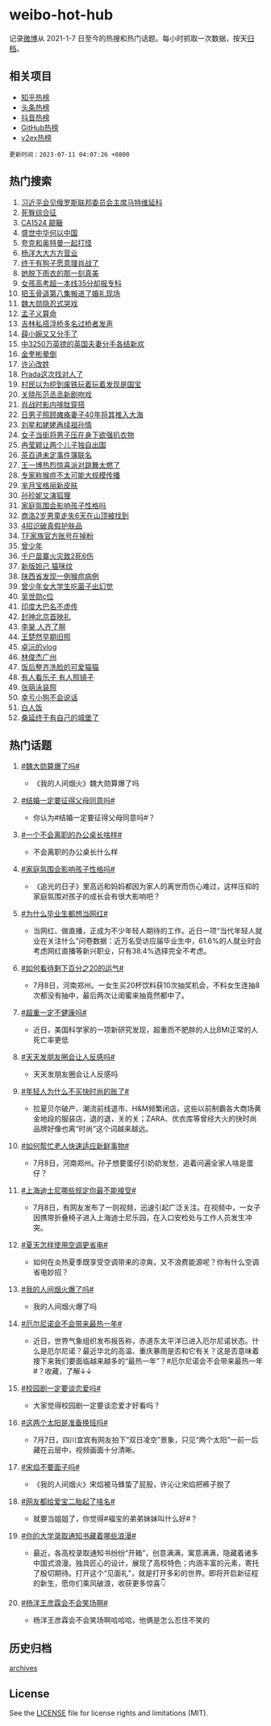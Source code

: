 # weibo-hot-hub

记录[微博](https://www.weibo.com)从 2021-1-7 日至今的热搜和热门话题。每小时抓取一次数据，按天[归档](archives)。

## 相关项目

- [知乎热榜](https://github.com/lonnyzhang423/zhihu-hot-hub)
- [头条热榜](https://github.com/lonnyzhang423/toutiao-hot-hub)
- [抖音热榜](https://github.com/lonnyzhang423/douyin-hot-hub)
- [GitHub热榜](https://github.com/lonnyzhang423/github-hot-hub)
- [v2ex热榜](https://github.com/lonnyzhang423/v2ex-hot-hub)


`更新时间：2023-07-11 04:07:26 +0800`

## 热门搜索

1. [习近平会见俄罗斯联邦委员会主席马特维延科](https://m.weibo.cn/search?containerid=100103type%3D1%26t%3D10%26q%3D%23%E4%B9%A0%E8%BF%91%E5%B9%B3%E4%BC%9A%E8%A7%81%E4%BF%84%E7%BD%97%E6%96%AF%E8%81%94%E9%82%A6%E5%A7%94%E5%91%98%E4%BC%9A%E4%B8%BB%E5%B8%AD%E9%A9%AC%E7%89%B9%E7%BB%B4%E5%BB%B6%E7%A7%91%23&stream_entry_id=51&isnewpage=1&extparam=seat%3D1%26c_type%3D51%26dgr%3D0%26cate%3D10103%26pos%3D0%26filter_type%3Drealtimehot%26stream_entry_id%3D51%26display_time%3D1689019644%26pre_seqid%3D168901964482301758261&luicode=10000011&lfid=106003type%253D25%2526t%253D3%2526disable_hot%253D1%2526filter_type%253Drealtimehot)
1. [死臀综合征](https://m.weibo.cn/search?containerid=100103type%3D1%26t%3D10%26q%3D%E6%AD%BB%E8%87%80%E7%BB%BC%E5%90%88%E5%BE%81&stream_entry_id=31&isnewpage=1&extparam=seat%3D1%26c_type%3D31%26cate%3D5001%26dgr%3D0%26filter_type%3Drealtimehot%26stream_entry_id%3D31%26q%3D%25E6%25AD%25BB%25E8%2587%2580%25E7%25BB%25BC%25E5%2590%2588%25E5%25BE%2581%26band_rank%3D1%26realpos%3D1%26pos%3D0%26flag%3D16%26lcate%3D5001%26display_time%3D1689019644%26pre_seqid%3D168901964482301758261&luicode=10000011&lfid=106003type%253D25%2526t%253D3%2526disable_hot%253D1%2526filter_type%253Drealtimehot)
1. [CA1524 颠簸](https://m.weibo.cn/search?containerid=100103type%3D1%26t%3D10%26q%3DCA1524+%E9%A2%A0%E7%B0%B8&stream_entry_id=31&isnewpage=1&extparam=seat%3D1%26c_type%3D31%26cate%3D5001%26dgr%3D0%26filter_type%3Drealtimehot%26stream_entry_id%3D31%26q%3DCA1524%2520%25E9%25A2%25A0%25E7%25B0%25B8%26band_rank%3D2%26realpos%3D2%26pos%3D1%26flag%3D2%26lcate%3D5001%26display_time%3D1689019644%26pre_seqid%3D168901964482301758261&luicode=10000011&lfid=106003type%253D25%2526t%253D3%2526disable_hot%253D1%2526filter_type%253Drealtimehot)
1. [盛世中华何以中国](https://m.weibo.cn/search?containerid=100103type%3D1%26t%3D10%26q%3D%23%E7%9B%9B%E4%B8%96%E4%B8%AD%E5%8D%8E%E4%BD%95%E4%BB%A5%E4%B8%AD%E5%9B%BD%23&stream_entry_id=31&isnewpage=1&extparam=seat%3D1%26c_type%3D31%26cate%3D5001%26dgr%3D0%26filter_type%3Drealtimehot%26stream_entry_id%3D31%26q%3D%2523%25E7%259B%259B%25E4%25B8%2596%25E4%25B8%25AD%25E5%258D%258E%25E4%25BD%2595%25E4%25BB%25A5%25E4%25B8%25AD%25E5%259B%25BD%2523%26band_rank%3D3%26realpos%3D3%26pos%3D2%26flag%3D0%26lcate%3D5001%26display_time%3D1689019644%26pre_seqid%3D168901964482301758261&luicode=10000011&lfid=106003type%253D25%2526t%253D3%2526disable_hot%253D1%2526filter_type%253Drealtimehot)
1. [夸克和奥特曼一起打怪](https://m.weibo.cn/search?containerid=100103type%3D1%26t%3D10%26q%3D%23%E5%A4%B8%E5%85%8B%E5%92%8C%E5%A5%A5%E7%89%B9%E6%9B%BC%E4%B8%80%E8%B5%B7%E6%89%93%E6%80%AA%23&stream_entry_id=31&isnewpage=1&extparam=seat%3D1%26c_type%3D31%26is_ad_pos%3D1%26adid%3D195915%26cate%3D5001%26topic_ad%3D1%26filter_type%3Drealtimehot%26dgr%3D0%26stream_entry_id%3D31%26lcate%3D5001%26pos%3D3%26q%3D%2523%25E5%25A4%25B8%25E5%2585%258B%25E5%2592%258C%25E5%25A5%25A5%25E7%2589%25B9%25E6%259B%25BC%25E4%25B8%2580%25E8%25B5%25B7%25E6%2589%2593%25E6%2580%25AA%2523%26band_rank%3D4%26display_time%3D1689019644%26pre_seqid%3D168901964482301758261&luicode=10000011&lfid=106003type%253D25%2526t%253D3%2526disable_hot%253D1%2526filter_type%253Drealtimehot)
1. [杨洋大大方方营业](https://m.weibo.cn/search?containerid=100103type%3D1%26t%3D10%26q%3D%23%E6%9D%A8%E6%B4%8B%E5%A4%A7%E5%A4%A7%E6%96%B9%E6%96%B9%E8%90%A5%E4%B8%9A%23&stream_entry_id=31&isnewpage=1&extparam=seat%3D1%26c_type%3D31%26cate%3D5001%26dgr%3D0%26filter_type%3Drealtimehot%26stream_entry_id%3D31%26q%3D%2523%25E6%259D%25A8%25E6%25B4%258B%25E5%25A4%25A7%25E5%25A4%25A7%25E6%2596%25B9%25E6%2596%25B9%25E8%2590%25A5%25E4%25B8%259A%2523%26band_rank%3D4%26realpos%3D4%26pos%3D4%26flag%3D16%26lcate%3D5001%26display_time%3D1689019644%26pre_seqid%3D168901964482301758261&luicode=10000011&lfid=106003type%253D25%2526t%253D3%2526disable_hot%253D1%2526filter_type%253Drealtimehot)
1. [终于有狗子愿意理肖战了](https://m.weibo.cn/search?containerid=100103type%3D1%26t%3D10%26q%3D%23%E7%BB%88%E4%BA%8E%E6%9C%89%E7%8B%97%E5%AD%90%E6%84%BF%E6%84%8F%E7%90%86%E8%82%96%E6%88%98%E4%BA%86%23&stream_entry_id=31&isnewpage=1&extparam=seat%3D1%26c_type%3D31%26cate%3D5001%26dgr%3D0%26filter_type%3Drealtimehot%26stream_entry_id%3D31%26q%3D%2523%25E7%25BB%2588%25E4%25BA%258E%25E6%259C%2589%25E7%258B%2597%25E5%25AD%2590%25E6%2584%25BF%25E6%2584%258F%25E7%2590%2586%25E8%2582%2596%25E6%2588%2598%25E4%25BA%2586%2523%26band_rank%3D5%26realpos%3D5%26pos%3D5%26flag%3D2%26lcate%3D5001%26display_time%3D1689019644%26pre_seqid%3D168901964482301758261&luicode=10000011&lfid=106003type%253D25%2526t%253D3%2526disable_hot%253D1%2526filter_type%253Drealtimehot)
1. [她脱下雨衣的那一刻真美](https://m.weibo.cn/search?containerid=100103type%3D1%26t%3D10%26q%3D%23%E5%A5%B9%E8%84%B1%E4%B8%8B%E9%9B%A8%E8%A1%A3%E7%9A%84%E9%82%A3%E4%B8%80%E5%88%BB%E7%9C%9F%E7%BE%8E%23&stream_entry_id=31&isnewpage=1&extparam=seat%3D1%26c_type%3D31%26cate%3D5001%26dgr%3D0%26filter_type%3Drealtimehot%26stream_entry_id%3D31%26q%3D%2523%25E5%25A5%25B9%25E8%2584%25B1%25E4%25B8%258B%25E9%259B%25A8%25E8%25A1%25A3%25E7%259A%2584%25E9%2582%25A3%25E4%25B8%2580%25E5%2588%25BB%25E7%259C%259F%25E7%25BE%258E%2523%26band_rank%3D6%26realpos%3D6%26pos%3D6%26flag%3D32768%26lcate%3D5001%26display_time%3D1689019644%26pre_seqid%3D168901964482301758261&luicode=10000011&lfid=106003type%253D25%2526t%253D3%2526disable_hot%253D1%2526filter_type%253Drealtimehot)
1. [女孩高考超一本线35分却报专科](https://m.weibo.cn/search?containerid=100103type%3D1%26t%3D10%26q%3D%23%E5%A5%B3%E5%AD%A9%E9%AB%98%E8%80%83%E8%B6%85%E4%B8%80%E6%9C%AC%E7%BA%BF35%E5%88%86%E5%8D%B4%E6%8A%A5%E4%B8%93%E7%A7%91%23&stream_entry_id=31&isnewpage=1&extparam=seat%3D1%26c_type%3D31%26cate%3D5001%26dgr%3D0%26filter_type%3Drealtimehot%26stream_entry_id%3D31%26q%3D%2523%25E5%25A5%25B3%25E5%25AD%25A9%25E9%25AB%2598%25E8%2580%2583%25E8%25B6%2585%25E4%25B8%2580%25E6%259C%25AC%25E7%25BA%25BF35%25E5%2588%2586%25E5%258D%25B4%25E6%258A%25A5%25E4%25B8%2593%25E7%25A7%2591%2523%26band_rank%3D7%26realpos%3D7%26pos%3D7%26flag%3D0%26lcate%3D5001%26display_time%3D1689019644%26pre_seqid%3D168901964482301758261&luicode=10000011&lfid=106003type%253D25%2526t%253D3%2526disable_hot%253D1%2526filter_type%253Drealtimehot)
1. [把玉骨遥第八集搬进了婚礼现场](https://m.weibo.cn/search?containerid=100103type%3D1%26t%3D10%26q%3D%23%E6%8A%8A%E7%8E%89%E9%AA%A8%E9%81%A5%E7%AC%AC%E5%85%AB%E9%9B%86%E6%90%AC%E8%BF%9B%E4%BA%86%E5%A9%9A%E7%A4%BC%E7%8E%B0%E5%9C%BA%23&stream_entry_id=31&isnewpage=1&extparam=seat%3D1%26c_type%3D31%26cate%3D5001%26dgr%3D0%26filter_type%3Drealtimehot%26stream_entry_id%3D31%26q%3D%2523%25E6%258A%258A%25E7%258E%2589%25E9%25AA%25A8%25E9%2581%25A5%25E7%25AC%25AC%25E5%2585%25AB%25E9%259B%2586%25E6%2590%25AC%25E8%25BF%259B%25E4%25BA%2586%25E5%25A9%259A%25E7%25A4%25BC%25E7%258E%25B0%25E5%259C%25BA%2523%26band_rank%3D8%26realpos%3D8%26pos%3D8%26flag%3D1%26lcate%3D5001%26display_time%3D1689019644%26pre_seqid%3D168901964482301758261&luicode=10000011&lfid=106003type%253D25%2526t%253D3%2526disable_hot%253D1%2526filter_type%253Drealtimehot)
1. [魏大勋隐忍式哭戏](https://m.weibo.cn/search?containerid=100103type%3D1%26t%3D10%26q%3D%23%E9%AD%8F%E5%A4%A7%E5%8B%8B%E9%9A%90%E5%BF%8D%E5%BC%8F%E5%93%AD%E6%88%8F%23&stream_entry_id=31&isnewpage=1&extparam=seat%3D1%26c_type%3D31%26cate%3D5001%26dgr%3D0%26filter_type%3Drealtimehot%26stream_entry_id%3D31%26q%3D%2523%25E9%25AD%258F%25E5%25A4%25A7%25E5%258B%258B%25E9%259A%2590%25E5%25BF%258D%25E5%25BC%258F%25E5%2593%25AD%25E6%2588%258F%2523%26band_rank%3D9%26realpos%3D9%26pos%3D9%26flag%3D0%26lcate%3D5001%26display_time%3D1689019644%26pre_seqid%3D168901964482301758261&luicode=10000011&lfid=106003type%253D25%2526t%253D3%2526disable_hot%253D1%2526filter_type%253Drealtimehot)
1. [孟子义算命](https://m.weibo.cn/search?containerid=100103type%3D1%26t%3D10%26q%3D%E5%AD%9F%E5%AD%90%E4%B9%89%E7%AE%97%E5%91%BD&stream_entry_id=31&isnewpage=1&extparam=seat%3D1%26c_type%3D31%26cate%3D5001%26dgr%3D0%26filter_type%3Drealtimehot%26stream_entry_id%3D31%26q%3D%25E5%25AD%259F%25E5%25AD%2590%25E4%25B9%2589%25E7%25AE%2597%25E5%2591%25BD%26band_rank%3D10%26realpos%3D10%26pos%3D10%26flag%3D0%26lcate%3D5001%26display_time%3D1689019644%26pre_seqid%3D168901964482301758261&luicode=10000011&lfid=106003type%253D25%2526t%253D3%2526disable_hot%253D1%2526filter_type%253Drealtimehot)
1. [吉林私搭浮桥多名过桥者发声](https://m.weibo.cn/search?containerid=100103type%3D1%26t%3D10%26q%3D%23%E5%90%89%E6%9E%97%E7%A7%81%E6%90%AD%E6%B5%AE%E6%A1%A5%E5%A4%9A%E5%90%8D%E8%BF%87%E6%A1%A5%E8%80%85%E5%8F%91%E5%A3%B0%23&stream_entry_id=31&isnewpage=1&extparam=seat%3D1%26c_type%3D31%26cate%3D5001%26dgr%3D0%26filter_type%3Drealtimehot%26stream_entry_id%3D31%26q%3D%2523%25E5%2590%2589%25E6%259E%2597%25E7%25A7%2581%25E6%2590%25AD%25E6%25B5%25AE%25E6%25A1%25A5%25E5%25A4%259A%25E5%2590%258D%25E8%25BF%2587%25E6%25A1%25A5%25E8%2580%2585%25E5%258F%2591%25E5%25A3%25B0%2523%26band_rank%3D11%26realpos%3D11%26pos%3D11%26flag%3D1%26lcate%3D5001%26display_time%3D1689019644%26pre_seqid%3D168901964482301758261&luicode=10000011&lfid=106003type%253D25%2526t%253D3%2526disable_hot%253D1%2526filter_type%253Drealtimehot)
1. [薛小婉又又分手了](https://m.weibo.cn/search?containerid=100103type%3D1%26t%3D10%26q%3D%23%E8%96%9B%E5%B0%8F%E5%A9%89%E5%8F%88%E5%8F%88%E5%88%86%E6%89%8B%E4%BA%86%23&stream_entry_id=31&isnewpage=1&extparam=seat%3D1%26c_type%3D31%26cate%3D5001%26dgr%3D0%26filter_type%3Drealtimehot%26stream_entry_id%3D31%26q%3D%2523%25E8%2596%259B%25E5%25B0%258F%25E5%25A9%2589%25E5%258F%2588%25E5%258F%2588%25E5%2588%2586%25E6%2589%258B%25E4%25BA%2586%2523%26band_rank%3D12%26realpos%3D12%26pos%3D12%26flag%3D0%26lcate%3D5001%26display_time%3D1689019644%26pre_seqid%3D168901964482301758261&luicode=10000011&lfid=106003type%253D25%2526t%253D3%2526disable_hot%253D1%2526filter_type%253Drealtimehot)
1. [中3250万英镑的英国夫妻分手各结新欢](https://m.weibo.cn/search?containerid=100103type%3D1%26t%3D10%26q%3D%E4%B8%AD3250%E4%B8%87%E8%8B%B1%E9%95%91%E7%9A%84%E8%8B%B1%E5%9B%BD%E5%A4%AB%E5%A6%BB%E5%88%86%E6%89%8B%E5%90%84%E7%BB%93%E6%96%B0%E6%AC%A2&stream_entry_id=31&isnewpage=1&extparam=seat%3D1%26c_type%3D31%26cate%3D5001%26dgr%3D0%26filter_type%3Drealtimehot%26stream_entry_id%3D31%26q%3D%25E4%25B8%25AD3250%25E4%25B8%2587%25E8%258B%25B1%25E9%2595%2591%25E7%259A%2584%25E8%258B%25B1%25E5%259B%25BD%25E5%25A4%25AB%25E5%25A6%25BB%25E5%2588%2586%25E6%2589%258B%25E5%2590%2584%25E7%25BB%2593%25E6%2596%25B0%25E6%25AC%25A2%26band_rank%3D13%26realpos%3D13%26pos%3D13%26flag%3D0%26lcate%3D5001%26display_time%3D1689019644%26pre_seqid%3D168901964482301758261&luicode=10000011&lfid=106003type%253D25%2526t%253D3%2526disable_hot%253D1%2526filter_type%253Drealtimehot)
1. [金奎彬晕倒](https://m.weibo.cn/search?containerid=100103type%3D1%26t%3D10%26q%3D%23%E9%87%91%E5%A5%8E%E5%BD%AC%E6%99%95%E5%80%92%23&stream_entry_id=31&isnewpage=1&extparam=seat%3D1%26c_type%3D31%26cate%3D5001%26dgr%3D0%26filter_type%3Drealtimehot%26stream_entry_id%3D31%26q%3D%2523%25E9%2587%2591%25E5%25A5%258E%25E5%25BD%25AC%25E6%2599%2595%25E5%2580%2592%2523%26band_rank%3D14%26realpos%3D14%26pos%3D14%26flag%3D0%26lcate%3D5001%26display_time%3D1689019644%26pre_seqid%3D168901964482301758261&luicode=10000011&lfid=106003type%253D25%2526t%253D3%2526disable_hot%253D1%2526filter_type%253Drealtimehot)
1. [许沁改姓](https://m.weibo.cn/search?containerid=100103type%3D1%26t%3D10%26q%3D%23%E8%AE%B8%E6%B2%81%E6%94%B9%E5%A7%93%23&stream_entry_id=31&isnewpage=1&extparam=seat%3D1%26c_type%3D31%26cate%3D5001%26dgr%3D0%26filter_type%3Drealtimehot%26stream_entry_id%3D31%26q%3D%2523%25E8%25AE%25B8%25E6%25B2%2581%25E6%2594%25B9%25E5%25A7%2593%2523%26band_rank%3D15%26realpos%3D15%26pos%3D15%26flag%3D0%26lcate%3D5001%26display_time%3D1689019644%26pre_seqid%3D168901964482301758261&luicode=10000011&lfid=106003type%253D25%2526t%253D3%2526disable_hot%253D1%2526filter_type%253Drealtimehot)
1. [Prada这次找对人了](https://m.weibo.cn/search?containerid=100103type%3D1%26t%3D10%26q%3D%23Prada%E8%BF%99%E6%AC%A1%E6%89%BE%E5%AF%B9%E4%BA%BA%E4%BA%86%23&stream_entry_id=31&isnewpage=1&extparam=seat%3D1%26c_type%3D31%26cate%3D5001%26dgr%3D0%26filter_type%3Drealtimehot%26stream_entry_id%3D31%26q%3D%2523Prada%25E8%25BF%2599%25E6%25AC%25A1%25E6%2589%25BE%25E5%25AF%25B9%25E4%25BA%25BA%25E4%25BA%2586%2523%26band_rank%3D16%26realpos%3D16%26pos%3D16%26flag%3D0%26lcate%3D5001%26display_time%3D1689019644%26pre_seqid%3D168901964482301758261&luicode=10000011&lfid=106003type%253D25%2526t%253D3%2526disable_hot%253D1%2526filter_type%253Drealtimehot)
1. [村民以为挖到废铁玩着玩着发现是国宝](https://m.weibo.cn/search?containerid=100103type%3D1%26t%3D10%26q%3D%23%E6%9D%91%E6%B0%91%E4%BB%A5%E4%B8%BA%E6%8C%96%E5%88%B0%E5%BA%9F%E9%93%81%E7%8E%A9%E7%9D%80%E7%8E%A9%E7%9D%80%E5%8F%91%E7%8E%B0%E6%98%AF%E5%9B%BD%E5%AE%9D%23&stream_entry_id=31&isnewpage=1&extparam=seat%3D1%26c_type%3D31%26cate%3D5001%26dgr%3D0%26filter_type%3Drealtimehot%26stream_entry_id%3D31%26q%3D%2523%25E6%259D%2591%25E6%25B0%2591%25E4%25BB%25A5%25E4%25B8%25BA%25E6%258C%2596%25E5%2588%25B0%25E5%25BA%259F%25E9%2593%2581%25E7%258E%25A9%25E7%259D%2580%25E7%258E%25A9%25E7%259D%2580%25E5%258F%2591%25E7%258E%25B0%25E6%2598%25AF%25E5%259B%25BD%25E5%25AE%259D%2523%26band_rank%3D17%26realpos%3D17%26pos%3D17%26flag%3D0%26lcate%3D5001%26display_time%3D1689019644%26pre_seqid%3D168901964482301758261&luicode=10000011&lfid=106003type%253D25%2526t%253D3%2526disable_hot%253D1%2526filter_type%253Drealtimehot)
1. [关晓彤范丞丞新剧吻戏](https://m.weibo.cn/search?containerid=100103type%3D1%26t%3D10%26q%3D%23%E5%85%B3%E6%99%93%E5%BD%A4%E8%8C%83%E4%B8%9E%E4%B8%9E%E6%96%B0%E5%89%A7%E5%90%BB%E6%88%8F%23&stream_entry_id=31&isnewpage=1&extparam=seat%3D1%26c_type%3D31%26cate%3D5001%26dgr%3D0%26filter_type%3Drealtimehot%26stream_entry_id%3D31%26q%3D%2523%25E5%2585%25B3%25E6%2599%2593%25E5%25BD%25A4%25E8%258C%2583%25E4%25B8%259E%25E4%25B8%259E%25E6%2596%25B0%25E5%2589%25A7%25E5%2590%25BB%25E6%2588%258F%2523%26band_rank%3D18%26realpos%3D18%26pos%3D18%26flag%3D0%26lcate%3D5001%26display_time%3D1689019644%26pre_seqid%3D168901964482301758261&luicode=10000011&lfid=106003type%253D25%2526t%253D3%2526disable_hot%253D1%2526filter_type%253Drealtimehot)
1. [肖战时影内啡肽穿搭](https://m.weibo.cn/search?containerid=100103type%3D1%26t%3D10%26q%3D%23%E8%82%96%E6%88%98%E6%97%B6%E5%BD%B1%E5%86%85%E5%95%A1%E8%82%BD%E7%A9%BF%E6%90%AD%23&stream_entry_id=31&isnewpage=1&extparam=seat%3D1%26c_type%3D31%26cate%3D5001%26dgr%3D0%26filter_type%3Drealtimehot%26stream_entry_id%3D31%26q%3D%2523%25E8%2582%2596%25E6%2588%2598%25E6%2597%25B6%25E5%25BD%25B1%25E5%2586%2585%25E5%2595%25A1%25E8%2582%25BD%25E7%25A9%25BF%25E6%2590%25AD%2523%26band_rank%3D19%26realpos%3D19%26pos%3D19%26flag%3D1%26lcate%3D5001%26display_time%3D1689019644%26pre_seqid%3D168901964482301758261&luicode=10000011&lfid=106003type%253D25%2526t%253D3%2526disable_hot%253D1%2526filter_type%253Drealtimehot)
1. [日男子照顾瘫痪妻子40年将其推入大海](https://m.weibo.cn/search?containerid=100103type%3D1%26t%3D10%26q%3D%23%E6%97%A5%E7%94%B7%E5%AD%90%E7%85%A7%E9%A1%BE%E7%98%AB%E7%97%AA%E5%A6%BB%E5%AD%9040%E5%B9%B4%E5%B0%86%E5%85%B6%E6%8E%A8%E5%85%A5%E5%A4%A7%E6%B5%B7%23&stream_entry_id=31&isnewpage=1&extparam=seat%3D1%26c_type%3D31%26cate%3D5001%26dgr%3D0%26filter_type%3Drealtimehot%26stream_entry_id%3D31%26q%3D%2523%25E6%2597%25A5%25E7%2594%25B7%25E5%25AD%2590%25E7%2585%25A7%25E9%25A1%25BE%25E7%2598%25AB%25E7%2597%25AA%25E5%25A6%25BB%25E5%25AD%259040%25E5%25B9%25B4%25E5%25B0%2586%25E5%2585%25B6%25E6%258E%25A8%25E5%2585%25A5%25E5%25A4%25A7%25E6%25B5%25B7%2523%26band_rank%3D20%26realpos%3D20%26pos%3D20%26flag%3D0%26lcate%3D5001%26display_time%3D1689019644%26pre_seqid%3D168901964482301758261&luicode=10000011&lfid=106003type%253D25%2526t%253D3%2526disable_hot%253D1%2526filter_type%253Drealtimehot)
1. [刘星和姥姥再续祖孙情](https://m.weibo.cn/search?containerid=100103type%3D1%26t%3D10%26q%3D%23%E5%88%98%E6%98%9F%E5%92%8C%E5%A7%A5%E5%A7%A5%E5%86%8D%E7%BB%AD%E7%A5%96%E5%AD%99%E6%83%85%23&stream_entry_id=31&isnewpage=1&extparam=seat%3D1%26c_type%3D31%26cate%3D5001%26dgr%3D0%26filter_type%3Drealtimehot%26stream_entry_id%3D31%26q%3D%2523%25E5%2588%2598%25E6%2598%259F%25E5%2592%258C%25E5%25A7%25A5%25E5%25A7%25A5%25E5%2586%258D%25E7%25BB%25AD%25E7%25A5%2596%25E5%25AD%2599%25E6%2583%2585%2523%26band_rank%3D21%26realpos%3D21%26pos%3D21%26flag%3D0%26lcate%3D5001%26display_time%3D1689019644%26pre_seqid%3D168901964482301758261&luicode=10000011&lfid=106003type%253D25%2526t%253D3%2526disable_hot%253D1%2526filter_type%253Drealtimehot)
1. [女子当街将男子压在身下欲强扒衣物](https://m.weibo.cn/search?containerid=100103type%3D1%26t%3D10%26q%3D%23%E5%A5%B3%E5%AD%90%E5%BD%93%E8%A1%97%E5%B0%86%E7%94%B7%E5%AD%90%E5%8E%8B%E5%9C%A8%E8%BA%AB%E4%B8%8B%E6%AC%B2%E5%BC%BA%E6%89%92%E8%A1%A3%E7%89%A9%23&stream_entry_id=31&isnewpage=1&extparam=seat%3D1%26c_type%3D31%26cate%3D5001%26dgr%3D0%26filter_type%3Drealtimehot%26stream_entry_id%3D31%26q%3D%2523%25E5%25A5%25B3%25E5%25AD%2590%25E5%25BD%2593%25E8%25A1%2597%25E5%25B0%2586%25E7%2594%25B7%25E5%25AD%2590%25E5%258E%258B%25E5%259C%25A8%25E8%25BA%25AB%25E4%25B8%258B%25E6%25AC%25B2%25E5%25BC%25BA%25E6%2589%2592%25E8%25A1%25A3%25E7%2589%25A9%2523%26band_rank%3D22%26realpos%3D22%26pos%3D22%26flag%3D0%26lcate%3D5001%26display_time%3D1689019644%26pre_seqid%3D168901964482301758261&luicode=10000011&lfid=106003type%253D25%2526t%253D3%2526disable_hot%253D1%2526filter_type%253Drealtimehot)
1. [冉莹颖让两个儿子独自出国](https://m.weibo.cn/search?containerid=100103type%3D1%26t%3D10%26q%3D%23%E5%86%89%E8%8E%B9%E9%A2%96%E8%AE%A9%E4%B8%A4%E4%B8%AA%E5%84%BF%E5%AD%90%E7%8B%AC%E8%87%AA%E5%87%BA%E5%9B%BD%23&stream_entry_id=31&isnewpage=1&extparam=seat%3D1%26c_type%3D31%26cate%3D5001%26dgr%3D0%26filter_type%3Drealtimehot%26stream_entry_id%3D31%26q%3D%2523%25E5%2586%2589%25E8%258E%25B9%25E9%25A2%2596%25E8%25AE%25A9%25E4%25B8%25A4%25E4%25B8%25AA%25E5%2584%25BF%25E5%25AD%2590%25E7%258B%25AC%25E8%2587%25AA%25E5%2587%25BA%25E5%259B%25BD%2523%26band_rank%3D23%26realpos%3D23%26pos%3D23%26flag%3D0%26lcate%3D5001%26display_time%3D1689019644%26pre_seqid%3D168901964482301758261&luicode=10000011&lfid=106003type%253D25%2526t%253D3%2526disable_hot%253D1%2526filter_type%253Drealtimehot)
1. [茶百道未定事件簿联名](https://m.weibo.cn/search?containerid=100103type%3D1%26t%3D10%26q%3D%E8%8C%B6%E7%99%BE%E9%81%93%E6%9C%AA%E5%AE%9A%E4%BA%8B%E4%BB%B6%E7%B0%BF%E8%81%94%E5%90%8D&stream_entry_id=31&isnewpage=1&extparam=seat%3D1%26c_type%3D31%26cate%3D5001%26dgr%3D0%26filter_type%3Drealtimehot%26stream_entry_id%3D31%26q%3D%25E8%258C%25B6%25E7%2599%25BE%25E9%2581%2593%25E6%259C%25AA%25E5%25AE%259A%25E4%25BA%258B%25E4%25BB%25B6%25E7%25B0%25BF%25E8%2581%2594%25E5%2590%258D%26band_rank%3D24%26realpos%3D24%26pos%3D24%26flag%3D0%26lcate%3D5001%26display_time%3D1689019644%26pre_seqid%3D168901964482301758261&luicode=10000011&lfid=106003type%253D25%2526t%253D3%2526disable_hot%253D1%2526filter_type%253Drealtimehot)
1. [王一博热烈惊喜派对跳舞太燃了](https://m.weibo.cn/search?containerid=100103type%3D1%26t%3D10%26q%3D%23%E7%8E%8B%E4%B8%80%E5%8D%9A%E7%83%AD%E7%83%88%E6%83%8A%E5%96%9C%E6%B4%BE%E5%AF%B9%E8%B7%B3%E8%88%9E%E5%A4%AA%E7%87%83%E4%BA%86%23&stream_entry_id=31&isnewpage=1&extparam=seat%3D1%26c_type%3D31%26cate%3D5001%26dgr%3D0%26filter_type%3Drealtimehot%26stream_entry_id%3D31%26q%3D%2523%25E7%258E%258B%25E4%25B8%2580%25E5%258D%259A%25E7%2583%25AD%25E7%2583%2588%25E6%2583%258A%25E5%2596%259C%25E6%25B4%25BE%25E5%25AF%25B9%25E8%25B7%25B3%25E8%2588%259E%25E5%25A4%25AA%25E7%2587%2583%25E4%25BA%2586%2523%26band_rank%3D25%26realpos%3D25%26pos%3D25%26flag%3D0%26lcate%3D5001%26display_time%3D1689019644%26pre_seqid%3D168901964482301758261&luicode=10000011&lfid=106003type%253D25%2526t%253D3%2526disable_hot%253D1%2526filter_type%253Drealtimehot)
1. [专家称猴痘不太可能大规模传播](https://m.weibo.cn/search?containerid=100103type%3D1%26t%3D10%26q%3D%23%E4%B8%93%E5%AE%B6%E7%A7%B0%E7%8C%B4%E7%97%98%E4%B8%8D%E5%A4%AA%E5%8F%AF%E8%83%BD%E5%A4%A7%E8%A7%84%E6%A8%A1%E4%BC%A0%E6%92%AD%23&stream_entry_id=31&isnewpage=1&extparam=seat%3D1%26c_type%3D31%26cate%3D5001%26dgr%3D0%26filter_type%3Drealtimehot%26stream_entry_id%3D31%26q%3D%2523%25E4%25B8%2593%25E5%25AE%25B6%25E7%25A7%25B0%25E7%258C%25B4%25E7%2597%2598%25E4%25B8%258D%25E5%25A4%25AA%25E5%258F%25AF%25E8%2583%25BD%25E5%25A4%25A7%25E8%25A7%2584%25E6%25A8%25A1%25E4%25BC%25A0%25E6%2592%25AD%2523%26band_rank%3D26%26realpos%3D26%26pos%3D26%26flag%3D0%26lcate%3D5001%26display_time%3D1689019644%26pre_seqid%3D168901964482301758261&luicode=10000011&lfid=106003type%253D25%2526t%253D3%2526disable_hot%253D1%2526filter_type%253Drealtimehot)
1. [芈月宝格丽新皮肤](https://m.weibo.cn/search?containerid=100103type%3D1%26t%3D10%26q%3D%23%E8%8A%88%E6%9C%88%E5%AE%9D%E6%A0%BC%E4%B8%BD%E6%96%B0%E7%9A%AE%E8%82%A4%23&stream_entry_id=31&isnewpage=1&extparam=seat%3D1%26c_type%3D31%26cate%3D5001%26dgr%3D0%26filter_type%3Drealtimehot%26stream_entry_id%3D31%26q%3D%2523%25E8%258A%2588%25E6%259C%2588%25E5%25AE%259D%25E6%25A0%25BC%25E4%25B8%25BD%25E6%2596%25B0%25E7%259A%25AE%25E8%2582%25A4%2523%26band_rank%3D27%26realpos%3D27%26pos%3D27%26flag%3D0%26lcate%3D5001%26display_time%3D1689019644%26pre_seqid%3D168901964482301758261&luicode=10000011&lfid=106003type%253D25%2526t%253D3%2526disable_hot%253D1%2526filter_type%253Drealtimehot)
1. [孙珍妮又演狐狸](https://m.weibo.cn/search?containerid=100103type%3D1%26t%3D10%26q%3D%E5%AD%99%E7%8F%8D%E5%A6%AE%E5%8F%88%E6%BC%94%E7%8B%90%E7%8B%B8&stream_entry_id=31&isnewpage=1&extparam=seat%3D1%26c_type%3D31%26cate%3D5001%26dgr%3D0%26filter_type%3Drealtimehot%26stream_entry_id%3D31%26q%3D%25E5%25AD%2599%25E7%258F%258D%25E5%25A6%25AE%25E5%258F%2588%25E6%25BC%2594%25E7%258B%2590%25E7%258B%25B8%26band_rank%3D28%26realpos%3D28%26pos%3D28%26flag%3D0%26lcate%3D5001%26display_time%3D1689019644%26pre_seqid%3D168901964482301758261&luicode=10000011&lfid=106003type%253D25%2526t%253D3%2526disable_hot%253D1%2526filter_type%253Drealtimehot)
1. [家庭氛围会影响孩子性格吗](https://m.weibo.cn/search?containerid=100103type%3D1%26t%3D10%26q%3D%23%E5%AE%B6%E5%BA%AD%E6%B0%9B%E5%9B%B4%E4%BC%9A%E5%BD%B1%E5%93%8D%E5%AD%A9%E5%AD%90%E6%80%A7%E6%A0%BC%E5%90%97%23&stream_entry_id=31&isnewpage=1&extparam=seat%3D1%26c_type%3D31%26cate%3D5001%26dgr%3D0%26filter_type%3Drealtimehot%26stream_entry_id%3D31%26q%3D%2523%25E5%25AE%25B6%25E5%25BA%25AD%25E6%25B0%259B%25E5%259B%25B4%25E4%25BC%259A%25E5%25BD%25B1%25E5%2593%258D%25E5%25AD%25A9%25E5%25AD%2590%25E6%2580%25A7%25E6%25A0%25BC%25E5%2590%2597%2523%26band_rank%3D29%26realpos%3D29%26pos%3D29%26flag%3D0%26lcate%3D5001%26display_time%3D1689019644%26pre_seqid%3D168901964482301758261&luicode=10000011&lfid=106003type%253D25%2526t%253D3%2526disable_hot%253D1%2526filter_type%253Drealtimehot)
1. [商洛2岁男童走失6天在山顶被找到](https://m.weibo.cn/search?containerid=100103type%3D1%26t%3D10%26q%3D%23%E5%95%86%E6%B4%9B2%E5%B2%81%E7%94%B7%E7%AB%A5%E8%B5%B0%E5%A4%B16%E5%A4%A9%E5%9C%A8%E5%B1%B1%E9%A1%B6%E8%A2%AB%E6%89%BE%E5%88%B0%23&stream_entry_id=31&isnewpage=1&extparam=seat%3D1%26c_type%3D31%26cate%3D5001%26dgr%3D0%26filter_type%3Drealtimehot%26stream_entry_id%3D31%26q%3D%2523%25E5%2595%2586%25E6%25B4%259B2%25E5%25B2%2581%25E7%2594%25B7%25E7%25AB%25A5%25E8%25B5%25B0%25E5%25A4%25B16%25E5%25A4%25A9%25E5%259C%25A8%25E5%25B1%25B1%25E9%25A1%25B6%25E8%25A2%25AB%25E6%2589%25BE%25E5%2588%25B0%2523%26band_rank%3D30%26realpos%3D30%26pos%3D30%26flag%3D0%26lcate%3D5001%26display_time%3D1689019644%26pre_seqid%3D168901964482301758261&luicode=10000011&lfid=106003type%253D25%2526t%253D3%2526disable_hot%253D1%2526filter_type%253Drealtimehot)
1. [4招识破真假护肤品](https://m.weibo.cn/search?containerid=100103type%3D1%26t%3D10%26q%3D4%E6%8B%9B%E8%AF%86%E7%A0%B4%E7%9C%9F%E5%81%87%E6%8A%A4%E8%82%A4%E5%93%81&stream_entry_id=31&isnewpage=1&extparam=seat%3D1%26c_type%3D31%26cate%3D5001%26dgr%3D0%26filter_type%3Drealtimehot%26stream_entry_id%3D31%26q%3D4%25E6%258B%259B%25E8%25AF%2586%25E7%25A0%25B4%25E7%259C%259F%25E5%2581%2587%25E6%258A%25A4%25E8%2582%25A4%25E5%2593%2581%26band_rank%3D31%26realpos%3D31%26pos%3D31%26flag%3D0%26lcate%3D5001%26display_time%3D1689019644%26pre_seqid%3D168901964482301758261&luicode=10000011&lfid=106003type%253D25%2526t%253D3%2526disable_hot%253D1%2526filter_type%253Drealtimehot)
1. [TF家族官方账号在掉粉](https://m.weibo.cn/search?containerid=100103type%3D1%26t%3D10%26q%3D%23TF%E5%AE%B6%E6%97%8F%E5%AE%98%E6%96%B9%E8%B4%A6%E5%8F%B7%E5%9C%A8%E6%8E%89%E7%B2%89%23&stream_entry_id=31&isnewpage=1&extparam=seat%3D1%26c_type%3D31%26cate%3D5001%26dgr%3D0%26filter_type%3Drealtimehot%26stream_entry_id%3D31%26q%3D%2523TF%25E5%25AE%25B6%25E6%2597%258F%25E5%25AE%2598%25E6%2596%25B9%25E8%25B4%25A6%25E5%258F%25B7%25E5%259C%25A8%25E6%258E%2589%25E7%25B2%2589%2523%26band_rank%3D32%26realpos%3D32%26pos%3D32%26flag%3D0%26lcate%3D5001%26display_time%3D1689019644%26pre_seqid%3D168901964482301758261&luicode=10000011&lfid=106003type%253D25%2526t%253D3%2526disable_hot%253D1%2526filter_type%253Drealtimehot)
1. [曾少年](https://m.weibo.cn/search?containerid=100103type%3D1%26t%3D10%26q%3D%E6%9B%BE%E5%B0%91%E5%B9%B4&stream_entry_id=31&isnewpage=1&extparam=seat%3D1%26c_type%3D31%26cate%3D5001%26dgr%3D0%26filter_type%3Drealtimehot%26stream_entry_id%3D31%26q%3D%25E6%259B%25BE%25E5%25B0%2591%25E5%25B9%25B4%26band_rank%3D33%26realpos%3D33%26pos%3D33%26flag%3D0%26lcate%3D5001%26display_time%3D1689019644%26pre_seqid%3D168901964482301758261&luicode=10000011&lfid=106003type%253D25%2526t%253D3%2526disable_hot%253D1%2526filter_type%253Drealtimehot)
1. [千户苗寨火灾致2死6伤](https://m.weibo.cn/search?containerid=100103type%3D1%26t%3D10%26q%3D%23%E5%8D%83%E6%88%B7%E8%8B%97%E5%AF%A8%E7%81%AB%E7%81%BE%E8%87%B42%E6%AD%BB6%E4%BC%A4%23&stream_entry_id=31&isnewpage=1&extparam=seat%3D1%26c_type%3D31%26cate%3D5001%26dgr%3D0%26filter_type%3Drealtimehot%26stream_entry_id%3D31%26q%3D%2523%25E5%258D%2583%25E6%2588%25B7%25E8%258B%2597%25E5%25AF%25A8%25E7%2581%25AB%25E7%2581%25BE%25E8%2587%25B42%25E6%25AD%25BB6%25E4%25BC%25A4%2523%26band_rank%3D34%26realpos%3D34%26pos%3D34%26flag%3D0%26lcate%3D5001%26display_time%3D1689019644%26pre_seqid%3D168901964482301758261&luicode=10000011&lfid=106003type%253D25%2526t%253D3%2526disable_hot%253D1%2526filter_type%253Drealtimehot)
1. [新版妲己 猫咪纹](https://m.weibo.cn/search?containerid=100103type%3D1%26t%3D10%26q%3D%E6%96%B0%E7%89%88%E5%A6%B2%E5%B7%B1+%E7%8C%AB%E5%92%AA%E7%BA%B9&stream_entry_id=31&isnewpage=1&extparam=seat%3D1%26c_type%3D31%26cate%3D5001%26dgr%3D0%26filter_type%3Drealtimehot%26stream_entry_id%3D31%26q%3D%25E6%2596%25B0%25E7%2589%2588%25E5%25A6%25B2%25E5%25B7%25B1%2520%25E7%258C%25AB%25E5%2592%25AA%25E7%25BA%25B9%26band_rank%3D35%26realpos%3D35%26pos%3D35%26flag%3D0%26lcate%3D5001%26display_time%3D1689019644%26pre_seqid%3D168901964482301758261&luicode=10000011&lfid=106003type%253D25%2526t%253D3%2526disable_hot%253D1%2526filter_type%253Drealtimehot)
1. [陕西省发现一例猴痘病例](https://m.weibo.cn/search?containerid=100103type%3D1%26t%3D10%26q%3D%23%E9%99%95%E8%A5%BF%E7%9C%81%E5%8F%91%E7%8E%B0%E4%B8%80%E4%BE%8B%E7%8C%B4%E7%97%98%E7%97%85%E4%BE%8B%23&stream_entry_id=31&isnewpage=1&extparam=seat%3D1%26c_type%3D31%26cate%3D5001%26dgr%3D0%26filter_type%3Drealtimehot%26stream_entry_id%3D31%26q%3D%2523%25E9%2599%2595%25E8%25A5%25BF%25E7%259C%2581%25E5%258F%2591%25E7%258E%25B0%25E4%25B8%2580%25E4%25BE%258B%25E7%258C%25B4%25E7%2597%2598%25E7%2597%2585%25E4%25BE%258B%2523%26band_rank%3D36%26realpos%3D36%26pos%3D36%26flag%3D0%26lcate%3D5001%26display_time%3D1689019644%26pre_seqid%3D168901964482301758261&luicode=10000011&lfid=106003type%253D25%2526t%253D3%2526disable_hot%253D1%2526filter_type%253Drealtimehot)
1. [曾少年女大学生吃菌子出幻觉](https://m.weibo.cn/search?containerid=100103type%3D1%26t%3D10%26q%3D%23%E6%9B%BE%E5%B0%91%E5%B9%B4%E5%A5%B3%E5%A4%A7%E5%AD%A6%E7%94%9F%E5%90%83%E8%8F%8C%E5%AD%90%E5%87%BA%E5%B9%BB%E8%A7%89%23&stream_entry_id=31&isnewpage=1&extparam=seat%3D1%26c_type%3D31%26cate%3D5001%26dgr%3D0%26filter_type%3Drealtimehot%26stream_entry_id%3D31%26q%3D%2523%25E6%259B%25BE%25E5%25B0%2591%25E5%25B9%25B4%25E5%25A5%25B3%25E5%25A4%25A7%25E5%25AD%25A6%25E7%2594%259F%25E5%2590%2583%25E8%258F%258C%25E5%25AD%2590%25E5%2587%25BA%25E5%25B9%25BB%25E8%25A7%2589%2523%26band_rank%3D37%26realpos%3D37%26pos%3D37%26flag%3D0%26lcate%3D5001%26display_time%3D1689019644%26pre_seqid%3D168901964482301758261&luicode=10000011&lfid=106003type%253D25%2526t%253D3%2526disable_hot%253D1%2526filter_type%253Drealtimehot)
1. [吴世勋c位](https://m.weibo.cn/search?containerid=100103type%3D1%26t%3D10%26q%3D%E5%90%B4%E4%B8%96%E5%8B%8Bc%E4%BD%8D&stream_entry_id=31&isnewpage=1&extparam=seat%3D1%26c_type%3D31%26cate%3D5001%26dgr%3D0%26filter_type%3Drealtimehot%26stream_entry_id%3D31%26q%3D%25E5%2590%25B4%25E4%25B8%2596%25E5%258B%258Bc%25E4%25BD%258D%26band_rank%3D38%26realpos%3D38%26pos%3D38%26flag%3D0%26lcate%3D5001%26display_time%3D1689019644%26pre_seqid%3D168901964482301758261&luicode=10000011&lfid=106003type%253D25%2526t%253D3%2526disable_hot%253D1%2526filter_type%253Drealtimehot)
1. [印度大巴名不虚传](https://m.weibo.cn/search?containerid=100103type%3D1%26t%3D10%26q%3D%E5%8D%B0%E5%BA%A6%E5%A4%A7%E5%B7%B4%E5%90%8D%E4%B8%8D%E8%99%9A%E4%BC%A0&stream_entry_id=31&isnewpage=1&extparam=seat%3D1%26c_type%3D31%26cate%3D5001%26dgr%3D0%26filter_type%3Drealtimehot%26stream_entry_id%3D31%26q%3D%25E5%258D%25B0%25E5%25BA%25A6%25E5%25A4%25A7%25E5%25B7%25B4%25E5%2590%258D%25E4%25B8%258D%25E8%2599%259A%25E4%25BC%25A0%26band_rank%3D39%26realpos%3D39%26pos%3D39%26flag%3D0%26lcate%3D5001%26display_time%3D1689019644%26pre_seqid%3D168901964482301758261&luicode=10000011&lfid=106003type%253D25%2526t%253D3%2526disable_hot%253D1%2526filter_type%253Drealtimehot)
1. [封神北京首映礼](https://m.weibo.cn/search?containerid=100103type%3D1%26t%3D10%26q%3D%23%E5%B0%81%E7%A5%9E%E5%8C%97%E4%BA%AC%E9%A6%96%E6%98%A0%E7%A4%BC%23&stream_entry_id=31&isnewpage=1&extparam=seat%3D1%26c_type%3D31%26cate%3D5001%26dgr%3D0%26filter_type%3Drealtimehot%26stream_entry_id%3D31%26q%3D%2523%25E5%25B0%2581%25E7%25A5%259E%25E5%258C%2597%25E4%25BA%25AC%25E9%25A6%2596%25E6%2598%25A0%25E7%25A4%25BC%2523%26band_rank%3D40%26realpos%3D40%26pos%3D40%26flag%3D0%26lcate%3D5001%26display_time%3D1689019644%26pre_seqid%3D168901964482301758261&luicode=10000011&lfid=106003type%253D25%2526t%253D3%2526disable_hot%253D1%2526filter_type%253Drealtimehot)
1. [李昊 人齐了啊](https://m.weibo.cn/search?containerid=100103type%3D1%26t%3D10%26q%3D%E6%9D%8E%E6%98%8A+%E4%BA%BA%E9%BD%90%E4%BA%86%E5%95%8A&stream_entry_id=31&isnewpage=1&extparam=seat%3D1%26c_type%3D31%26cate%3D5001%26dgr%3D0%26filter_type%3Drealtimehot%26stream_entry_id%3D31%26q%3D%25E6%259D%258E%25E6%2598%258A%2520%25E4%25BA%25BA%25E9%25BD%2590%25E4%25BA%2586%25E5%2595%258A%26band_rank%3D41%26realpos%3D41%26pos%3D41%26flag%3D0%26lcate%3D5001%26display_time%3D1689019644%26pre_seqid%3D168901964482301758261&luicode=10000011&lfid=106003type%253D25%2526t%253D3%2526disable_hot%253D1%2526filter_type%253Drealtimehot)
1. [王楚然早期旧照](https://m.weibo.cn/search?containerid=100103type%3D1%26t%3D10%26q%3D%23%E7%8E%8B%E6%A5%9A%E7%84%B6%E6%97%A9%E6%9C%9F%E6%97%A7%E7%85%A7%23&stream_entry_id=31&isnewpage=1&extparam=seat%3D1%26c_type%3D31%26cate%3D5001%26dgr%3D0%26filter_type%3Drealtimehot%26stream_entry_id%3D31%26q%3D%2523%25E7%258E%258B%25E6%25A5%259A%25E7%2584%25B6%25E6%2597%25A9%25E6%259C%259F%25E6%2597%25A7%25E7%2585%25A7%2523%26band_rank%3D42%26realpos%3D42%26pos%3D42%26flag%3D0%26lcate%3D5001%26display_time%3D1689019644%26pre_seqid%3D168901964482301758261&luicode=10000011&lfid=106003type%253D25%2526t%253D3%2526disable_hot%253D1%2526filter_type%253Drealtimehot)
1. [卓沅的vlog](https://m.weibo.cn/search?containerid=100103type%3D1%26t%3D10%26q%3D%E5%8D%93%E6%B2%85%E7%9A%84vlog&stream_entry_id=31&isnewpage=1&extparam=seat%3D1%26c_type%3D31%26cate%3D5001%26dgr%3D0%26filter_type%3Drealtimehot%26stream_entry_id%3D31%26q%3D%25E5%258D%2593%25E6%25B2%2585%25E7%259A%2584vlog%26band_rank%3D43%26realpos%3D43%26pos%3D43%26flag%3D0%26lcate%3D5001%26display_time%3D1689019644%26pre_seqid%3D168901964482301758261&luicode=10000011&lfid=106003type%253D25%2526t%253D3%2526disable_hot%253D1%2526filter_type%253Drealtimehot)
1. [林俊杰广州](https://m.weibo.cn/search?containerid=100103type%3D1%26t%3D10%26q%3D%E6%9E%97%E4%BF%8A%E6%9D%B0%E5%B9%BF%E5%B7%9E&stream_entry_id=31&isnewpage=1&extparam=seat%3D1%26c_type%3D31%26cate%3D5001%26dgr%3D0%26filter_type%3Drealtimehot%26stream_entry_id%3D31%26q%3D%25E6%259E%2597%25E4%25BF%258A%25E6%259D%25B0%25E5%25B9%25BF%25E5%25B7%259E%26band_rank%3D44%26realpos%3D44%26pos%3D44%26flag%3D0%26lcate%3D5001%26display_time%3D1689019644%26pre_seqid%3D168901964482301758261&luicode=10000011&lfid=106003type%253D25%2526t%253D3%2526disable_hot%253D1%2526filter_type%253Drealtimehot)
1. [饭后整齐洗脸的可爱猫猫](https://m.weibo.cn/search?containerid=100103type%3D1%26t%3D10%26q%3D%E9%A5%AD%E5%90%8E%E6%95%B4%E9%BD%90%E6%B4%97%E8%84%B8%E7%9A%84%E5%8F%AF%E7%88%B1%E7%8C%AB%E7%8C%AB&stream_entry_id=31&isnewpage=1&extparam=seat%3D1%26c_type%3D31%26cate%3D5001%26dgr%3D0%26filter_type%3Drealtimehot%26stream_entry_id%3D31%26q%3D%25E9%25A5%25AD%25E5%2590%258E%25E6%2595%25B4%25E9%25BD%2590%25E6%25B4%2597%25E8%2584%25B8%25E7%259A%2584%25E5%258F%25AF%25E7%2588%25B1%25E7%258C%25AB%25E7%258C%25AB%26band_rank%3D45%26realpos%3D45%26pos%3D45%26flag%3D0%26lcate%3D5001%26display_time%3D1689019644%26pre_seqid%3D168901964482301758261&luicode=10000011&lfid=106003type%253D25%2526t%253D3%2526disable_hot%253D1%2526filter_type%253Drealtimehot)
1. [有人看乐子 有人照镜子](https://m.weibo.cn/search?containerid=100103type%3D1%26t%3D10%26q%3D%E6%9C%89%E4%BA%BA%E7%9C%8B%E4%B9%90%E5%AD%90+%E6%9C%89%E4%BA%BA%E7%85%A7%E9%95%9C%E5%AD%90&stream_entry_id=31&isnewpage=1&extparam=seat%3D1%26c_type%3D31%26cate%3D5001%26dgr%3D0%26filter_type%3Drealtimehot%26stream_entry_id%3D31%26q%3D%25E6%259C%2589%25E4%25BA%25BA%25E7%259C%258B%25E4%25B9%2590%25E5%25AD%2590%2520%25E6%259C%2589%25E4%25BA%25BA%25E7%2585%25A7%25E9%2595%259C%25E5%25AD%2590%26band_rank%3D46%26realpos%3D46%26pos%3D46%26flag%3D0%26lcate%3D5001%26display_time%3D1689019644%26pre_seqid%3D168901964482301758261&luicode=10000011&lfid=106003type%253D25%2526t%253D3%2526disable_hot%253D1%2526filter_type%253Drealtimehot)
1. [张萌泳装照](https://m.weibo.cn/search?containerid=100103type%3D1%26t%3D10%26q%3D%23%E5%BC%A0%E8%90%8C%E6%B3%B3%E8%A3%85%E7%85%A7%23&stream_entry_id=31&isnewpage=1&extparam=seat%3D1%26c_type%3D31%26cate%3D5001%26dgr%3D0%26filter_type%3Drealtimehot%26stream_entry_id%3D31%26q%3D%2523%25E5%25BC%25A0%25E8%2590%258C%25E6%25B3%25B3%25E8%25A3%2585%25E7%2585%25A7%2523%26band_rank%3D47%26realpos%3D47%26pos%3D47%26flag%3D0%26lcate%3D5001%26display_time%3D1689019644%26pre_seqid%3D168901964482301758261&luicode=10000011&lfid=106003type%253D25%2526t%253D3%2526disable_hot%253D1%2526filter_type%253Drealtimehot)
1. [幸亏小狗不会说话](https://m.weibo.cn/search?containerid=100103type%3D1%26t%3D10%26q%3D%E5%B9%B8%E4%BA%8F%E5%B0%8F%E7%8B%97%E4%B8%8D%E4%BC%9A%E8%AF%B4%E8%AF%9D&stream_entry_id=31&isnewpage=1&extparam=seat%3D1%26c_type%3D31%26cate%3D5001%26dgr%3D0%26filter_type%3Drealtimehot%26stream_entry_id%3D31%26q%3D%25E5%25B9%25B8%25E4%25BA%258F%25E5%25B0%258F%25E7%258B%2597%25E4%25B8%258D%25E4%25BC%259A%25E8%25AF%25B4%25E8%25AF%259D%26band_rank%3D48%26realpos%3D48%26pos%3D48%26flag%3D0%26lcate%3D5001%26display_time%3D1689019644%26pre_seqid%3D168901964482301758261&luicode=10000011&lfid=106003type%253D25%2526t%253D3%2526disable_hot%253D1%2526filter_type%253Drealtimehot)
1. [白人饭](https://m.weibo.cn/search?containerid=100103type%3D1%26t%3D10%26q%3D%E7%99%BD%E4%BA%BA%E9%A5%AD&stream_entry_id=31&isnewpage=1&extparam=seat%3D1%26c_type%3D31%26cate%3D5001%26dgr%3D0%26filter_type%3Drealtimehot%26stream_entry_id%3D31%26q%3D%25E7%2599%25BD%25E4%25BA%25BA%25E9%25A5%25AD%26band_rank%3D49%26realpos%3D49%26pos%3D49%26flag%3D0%26lcate%3D5001%26display_time%3D1689019644%26pre_seqid%3D168901964482301758261&luicode=10000011&lfid=106003type%253D25%2526t%253D3%2526disable_hot%253D1%2526filter_type%253Drealtimehot)
1. [桑延终于有自己的城堡了](https://m.weibo.cn/search?containerid=100103type%3D1%26t%3D10%26q%3D%23%E6%A1%91%E5%BB%B6%E7%BB%88%E4%BA%8E%E6%9C%89%E8%87%AA%E5%B7%B1%E7%9A%84%E5%9F%8E%E5%A0%A1%E4%BA%86%23&stream_entry_id=31&isnewpage=1&extparam=seat%3D1%26c_type%3D31%26cate%3D5001%26dgr%3D0%26filter_type%3Drealtimehot%26stream_entry_id%3D31%26q%3D%2523%25E6%25A1%2591%25E5%25BB%25B6%25E7%25BB%2588%25E4%25BA%258E%25E6%259C%2589%25E8%2587%25AA%25E5%25B7%25B1%25E7%259A%2584%25E5%259F%258E%25E5%25A0%25A1%25E4%25BA%2586%2523%26band_rank%3D50%26realpos%3D50%26pos%3D50%26flag%3D0%26lcate%3D5001%26display_time%3D1689019644%26pre_seqid%3D168901964482301758261&luicode=10000011&lfid=106003type%253D25%2526t%253D3%2526disable_hot%253D1%2526filter_type%253Drealtimehot)

## 热门话题

1. [#魏大勋算爆了吗#](https://m.weibo.cn/search?containerid=231522type%3D1%26t%3D10%26q%3D%23%E9%AD%8F%E5%A4%A7%E5%8B%8B%E7%AE%97%E7%88%86%E4%BA%86%E5%90%97%23&stream_entry_id=128&isnewpage=1&extparam=seat%3D1%26unitid%3D1688948838816%26c_type%3D128%26dgr%3D0%26cate%3D5004%26pos%3D1-0-0%26lcate%3D5004%26display_time%3D1689019646%26pre_seqid%3D168901964639296417224&luicode=10000011&lfid=231648_-_4)
    - 《我的人间烟火》魏大勋算爆了吗

1. [#结婚一定要征得父母同意吗#](https://m.weibo.cn/search?containerid=231522type%3D1%26t%3D10%26q%3D%23%E7%BB%93%E5%A9%9A%E4%B8%80%E5%AE%9A%E8%A6%81%E5%BE%81%E5%BE%97%E7%88%B6%E6%AF%8D%E5%90%8C%E6%84%8F%E5%90%97%23&stream_entry_id=128&isnewpage=1&extparam=seat%3D1%26unitid%3D1688977678423%26c_type%3D128%26dgr%3D0%26cate%3D5004%26pos%3D1-0-1%26lcate%3D5004%26display_time%3D1689019646%26pre_seqid%3D168901964639296417224&luicode=10000011&lfid=231648_-_4)
    - 你认为#结婚一定要征得父母同意吗#？

1. [#一个不会离职的办公桌长啥样#](https://m.weibo.cn/search?containerid=231522type%3D1%26t%3D10%26q%3D%23%E4%B8%80%E4%B8%AA%E4%B8%8D%E4%BC%9A%E7%A6%BB%E8%81%8C%E7%9A%84%E5%8A%9E%E5%85%AC%E6%A1%8C%E9%95%BF%E5%95%A5%E6%A0%B7%23&stream_entry_id=128&isnewpage=1&extparam=seat%3D1%26unitid%3D1688893352327%26c_type%3D128%26dgr%3D0%26cate%3D5004%26pos%3D1-0-2%26lcate%3D5004%26display_time%3D1689019646%26pre_seqid%3D168901964639296417224&luicode=10000011&lfid=231648_-_4)
    - 不会离职的办公桌长什么样

1. [#家庭氛围会影响孩子性格吗#](https://m.weibo.cn/search?containerid=231522type%3D1%26t%3D10%26q%3D%23%E5%AE%B6%E5%BA%AD%E6%B0%9B%E5%9B%B4%E4%BC%9A%E5%BD%B1%E5%93%8D%E5%AD%A9%E5%AD%90%E6%80%A7%E6%A0%BC%E5%90%97%23&stream_entry_id=128&isnewpage=1&extparam=seat%3D1%26unitid%3D1688993635651%26c_type%3D128%26dgr%3D0%26cate%3D5004%26pos%3D1-0-3%26lcate%3D5004%26display_time%3D1689019646%26pre_seqid%3D168901964639296417224&luicode=10000011&lfid=231648_-_4)
    - 《追光的日子》里高远和妈妈都因为家人的离世而伤心难过，这样压抑的家庭氛围对孩子的成长会有很大影响吧？

1. [#为什么毕业生都想当网红#](https://m.weibo.cn/search?containerid=231522type%3D1%26t%3D10%26q%3D%23%E4%B8%BA%E4%BB%80%E4%B9%88%E6%AF%95%E4%B8%9A%E7%94%9F%E9%83%BD%E6%83%B3%E5%BD%93%E7%BD%91%E7%BA%A2%23&stream_entry_id=128&isnewpage=1&extparam=seat%3D1%26unitid%3D1688947940156%26c_type%3D128%26dgr%3D0%26cate%3D5004%26pos%3D1-0-4%26lcate%3D5004%26display_time%3D1689019646%26pre_seqid%3D168901964639296417224&luicode=10000011&lfid=231648_-_4)
    - 当网红、做直播，正成为不少年轻人期待的工作。近日一项“当代年轻人就业在关注什么”问卷数据：近万名受访应届毕业生中，61.6%的人就业时会考虑网红直播等新兴职业，只有38.4%选择完全不考虑。

1. [#如何看待剩下百分之20的运气#](https://m.weibo.cn/search?containerid=231522type%3D1%26t%3D10%26q%3D%23%E5%A6%82%E4%BD%95%E7%9C%8B%E5%BE%85%E5%89%A9%E4%B8%8B%E7%99%BE%E5%88%86%E4%B9%8B20%E7%9A%84%E8%BF%90%E6%B0%94%23&stream_entry_id=128&isnewpage=1&extparam=seat%3D1%26unitid%3D1688852555280%26c_type%3D128%26dgr%3D0%26cate%3D5004%26pos%3D1-0-5%26lcate%3D5004%26display_time%3D1689019646%26pre_seqid%3D168901964639296417224&luicode=10000011&lfid=231648_-_4)
    - 7月8日，河南郑州。一女生买20杯饮料获10次抽奖机会，不料女生连抽8次都没有抽中，最后两次让闺蜜来抽竟然都中了。

1. [#超重一定不健康吗#](https://m.weibo.cn/search?containerid=231522type%3D1%26t%3D10%26q%3D%23%E8%B6%85%E9%87%8D%E4%B8%80%E5%AE%9A%E4%B8%8D%E5%81%A5%E5%BA%B7%E5%90%97%23&stream_entry_id=128&isnewpage=1&extparam=seat%3D1%26unitid%3D1688967454947%26c_type%3D128%26dgr%3D0%26cate%3D5004%26pos%3D1-0-6%26lcate%3D5004%26display_time%3D1689019646%26pre_seqid%3D168901964639296417224&luicode=10000011&lfid=231648_-_4)
    - 近日，美国科学家的一项新研究发现，超重而不肥胖的人比BMI正常的人死亡率更低

1. [#天天发朋友圈会让人反感吗#](https://m.weibo.cn/search?containerid=231522type%3D1%26t%3D10%26q%3D%23%E5%A4%A9%E5%A4%A9%E5%8F%91%E6%9C%8B%E5%8F%8B%E5%9C%88%E4%BC%9A%E8%AE%A9%E4%BA%BA%E5%8F%8D%E6%84%9F%E5%90%97%23&stream_entry_id=128&isnewpage=1&extparam=seat%3D1%26unitid%3D1688887963432%26c_type%3D128%26dgr%3D0%26cate%3D5004%26pos%3D1-0-7%26lcate%3D5004%26display_time%3D1689019646%26pre_seqid%3D168901964639296417224&luicode=10000011&lfid=231648_-_4)
    - 天天发朋友圈会让人反感吗

1. [#年轻人为什么不买快时尚的账了#](https://m.weibo.cn/search?containerid=231522type%3D1%26t%3D10%26q%3D%23%E5%B9%B4%E8%BD%BB%E4%BA%BA%E4%B8%BA%E4%BB%80%E4%B9%88%E4%B8%8D%E4%B9%B0%E5%BF%AB%E6%97%B6%E5%B0%9A%E7%9A%84%E8%B4%A6%E4%BA%86%23&stream_entry_id=128&isnewpage=1&extparam=seat%3D1%26unitid%3D1688880428048%26c_type%3D128%26dgr%3D0%26cate%3D5004%26pos%3D1-0-8%26lcate%3D5004%26display_time%3D1689019646%26pre_seqid%3D168901964639296417224&luicode=10000011&lfid=231648_-_4)
    - 拉夏贝尔破产、潮流前线退市、H&M频繁闭店，这些以前制霸各大商场黄金地段的服装店，退的退，关的关；ZARA、优衣库等曾经大火的快时尚品牌好像也离“时尚”这个词越来越远。

1. [#如何帮忙老人快速适应新鲜事物#](https://m.weibo.cn/search?containerid=231522type%3D1%26t%3D10%26q%3D%23%E5%A6%82%E4%BD%95%E5%B8%AE%E5%BF%99%E8%80%81%E4%BA%BA%E5%BF%AB%E9%80%9F%E9%80%82%E5%BA%94%E6%96%B0%E9%B2%9C%E4%BA%8B%E7%89%A9%23&stream_entry_id=128&isnewpage=1&extparam=seat%3D1%26unitid%3D1688914095848%26c_type%3D128%26dgr%3D0%26cate%3D5004%26pos%3D1-0-9%26lcate%3D5004%26display_time%3D1689019646%26pre_seqid%3D168901964639296417224&luicode=10000011&lfid=231648_-_4)
    - 7月8日，河南郑州。孙子想要蛋仔引奶奶发愁，追着问遍全家人啥是蛋仔？

1. [#上海迪士尼哪些规定你最不能接受#](https://m.weibo.cn/search?containerid=231522type%3D1%26t%3D10%26q%3D%23%E4%B8%8A%E6%B5%B7%E8%BF%AA%E5%A3%AB%E5%B0%BC%E5%93%AA%E4%BA%9B%E8%A7%84%E5%AE%9A%E4%BD%A0%E6%9C%80%E4%B8%8D%E8%83%BD%E6%8E%A5%E5%8F%97%23&stream_entry_id=128&isnewpage=1&extparam=seat%3D1%26unitid%3D1688944336460%26c_type%3D128%26dgr%3D0%26cate%3D5004%26pos%3D1-0-10%26lcate%3D5004%26display_time%3D1689019646%26pre_seqid%3D168901964639296417224&luicode=10000011&lfid=231648_-_4)
    - 7月8日，有网友发布了一则视频，迅速引起广泛关注。在视频中，一女子因携带折叠椅子进入上海迪士尼乐园，在入口安检处与工作人员发生冲突。

1. [#夏天怎样使用空调更省电#](https://m.weibo.cn/search?containerid=231522type%3D1%26t%3D10%26q%3D%23%E5%A4%8F%E5%A4%A9%E6%80%8E%E6%A0%B7%E4%BD%BF%E7%94%A8%E7%A9%BA%E8%B0%83%E6%9B%B4%E7%9C%81%E7%94%B5%23&stream_entry_id=128&isnewpage=1&extparam=seat%3D1%26unitid%3D1688986694094%26c_type%3D128%26dgr%3D0%26cate%3D5004%26pos%3D1-0-11%26lcate%3D5004%26display_time%3D1689019646%26pre_seqid%3D168901964639296417224&luicode=10000011&lfid=231648_-_4)
    - 如何在炎热夏季既享受空调带来的凉爽，又不浪费能源呢？你有什么空调省电妙招？

1. [#我的人间烟火爆了吗#](https://m.weibo.cn/search?containerid=231522type%3D1%26t%3D10%26q%3D%23%E6%88%91%E7%9A%84%E4%BA%BA%E9%97%B4%E7%83%9F%E7%81%AB%E7%88%86%E4%BA%86%E5%90%97%23&stream_entry_id=128&isnewpage=1&extparam=seat%3D1%26unitid%3D1688947023765%26c_type%3D128%26dgr%3D0%26cate%3D5004%26pos%3D1-0-12%26lcate%3D5004%26display_time%3D1689019646%26pre_seqid%3D168901964639296417224&luicode=10000011&lfid=231648_-_4)
    - 我的人间烟火爆了吗

1. [#厄尔尼诺会不会带来最热一年#](https://m.weibo.cn/search?containerid=231522type%3D1%26t%3D10%26q%3D%23%E5%8E%84%E5%B0%94%E5%B0%BC%E8%AF%BA%E4%BC%9A%E4%B8%8D%E4%BC%9A%E5%B8%A6%E6%9D%A5%E6%9C%80%E7%83%AD%E4%B8%80%E5%B9%B4%23&stream_entry_id=128&isnewpage=1&extparam=seat%3D1%26unitid%3D1688873221734%26c_type%3D128%26dgr%3D0%26cate%3D5004%26pos%3D1-0-13%26lcate%3D5004%26display_time%3D1689019646%26pre_seqid%3D168901964639296417224&luicode=10000011&lfid=231648_-_4)
    - 近日，世界气象组织发布报告称，赤道东太平洋已进入厄尔尼诺状态。什么是厄尔尼诺？最近华北的高温、重庆暴雨是否和它有关？这是否意味着接下来我们要面临越来越多的“最热一年”？#厄尔尼诺会不会带来最热一年#？收藏，了解↓↓

1. [#校园剧一定要谈恋爱吗#](https://m.weibo.cn/search?containerid=231522type%3D1%26t%3D10%26q%3D%23%E6%A0%A1%E5%9B%AD%E5%89%A7%E4%B8%80%E5%AE%9A%E8%A6%81%E8%B0%88%E6%81%8B%E7%88%B1%E5%90%97%23&stream_entry_id=128&isnewpage=1&extparam=seat%3D1%26unitid%3D1688892746758%26c_type%3D128%26dgr%3D0%26cate%3D5004%26pos%3D1-0-14%26lcate%3D5004%26display_time%3D1689019646%26pre_seqid%3D168901964639296417224&luicode=10000011&lfid=231648_-_4)
    - 大家觉得校园剧一定要谈恋爱才好看吗？

1. [#这两个太阳是准备换班吗#](https://m.weibo.cn/search?containerid=231522type%3D1%26t%3D10%26q%3D%23%E8%BF%99%E4%B8%A4%E4%B8%AA%E5%A4%AA%E9%98%B3%E6%98%AF%E5%87%86%E5%A4%87%E6%8D%A2%E7%8F%AD%E5%90%97%23&stream_entry_id=128&isnewpage=1&extparam=seat%3D1%26unitid%3D1688893937290%26c_type%3D128%26dgr%3D0%26cate%3D5004%26pos%3D1-0-15%26lcate%3D5004%26display_time%3D1689019646%26pre_seqid%3D168901964639296417224&luicode=10000011&lfid=231648_-_4)
    - 7月7日，四川宜宾有网友拍下“双日凌空”景象，只见“两个太阳”一前一后藏在云层中，视频画面十分清晰。

1. [#宋焰不要面子吗#](https://m.weibo.cn/search?containerid=231522type%3D1%26t%3D10%26q%3D%23%E5%AE%8B%E7%84%B0%E4%B8%8D%E8%A6%81%E9%9D%A2%E5%AD%90%E5%90%97%23&stream_entry_id=128&isnewpage=1&extparam=seat%3D1%26unitid%3D1688908976251%26c_type%3D128%26dgr%3D0%26cate%3D5004%26pos%3D1-0-16%26lcate%3D5004%26display_time%3D1689019646%26pre_seqid%3D168901964639296417224&luicode=10000011&lfid=231648_-_4)
    - 《我的人间烟火》宋焰被马蜂蛰了屁股，许沁让宋焰把裤子脱了

1. [#网友都给爱宝二胎起了啥名#](https://m.weibo.cn/search?containerid=231522type%3D1%26t%3D10%26q%3D%23%E7%BD%91%E5%8F%8B%E9%83%BD%E7%BB%99%E7%88%B1%E5%AE%9D%E4%BA%8C%E8%83%8E%E8%B5%B7%E4%BA%86%E5%95%A5%E5%90%8D%23&stream_entry_id=128&isnewpage=1&extparam=seat%3D1%26unitid%3D1688969609599%26c_type%3D128%26dgr%3D0%26cate%3D5004%26pos%3D1-0-17%26lcate%3D5004%26display_time%3D1689019646%26pre_seqid%3D168901964639296417224&luicode=10000011&lfid=231648_-_4)
    - 就要当姐姐了，你觉得#福宝的弟弟妹妹叫什么好#？

1. [#你的大学录取通知书藏着哪些浪漫#](https://m.weibo.cn/search?containerid=231522type%3D1%26t%3D10%26q%3D%23%E4%BD%A0%E7%9A%84%E5%A4%A7%E5%AD%A6%E5%BD%95%E5%8F%96%E9%80%9A%E7%9F%A5%E4%B9%A6%E8%97%8F%E7%9D%80%E5%93%AA%E4%BA%9B%E6%B5%AA%E6%BC%AB%23&stream_entry_id=128&isnewpage=1&extparam=seat%3D1%26unitid%3D1689002328316%26c_type%3D128%26dgr%3D0%26cate%3D5004%26pos%3D1-0-18%26lcate%3D5004%26display_time%3D1689019646%26pre_seqid%3D168901964639296417224&luicode=10000011&lfid=231648_-_4)
    - 最近，各高校录取通知书纷纷“开箱”，创意满满，寓意满满，隐藏着诸多中国式浪漫。独具匠心的设计，展现了高校特色；内涵丰富的元素，寄托了殷切期待。打开这个“见面礼”，就是打开多彩的世界。即将开启新征程的新生，愿你们乘风破浪，收获更多惊喜👇

1. [#杨洋王彦霖会不会笑场啊#](https://m.weibo.cn/search?containerid=231522type%3D1%26t%3D10%26q%3D%23%E6%9D%A8%E6%B4%8B%E7%8E%8B%E5%BD%A6%E9%9C%96%E4%BC%9A%E4%B8%8D%E4%BC%9A%E7%AC%91%E5%9C%BA%E5%95%8A%23&stream_entry_id=128&isnewpage=1&extparam=seat%3D1%26unitid%3D1688870847053%26c_type%3D128%26dgr%3D0%26cate%3D5004%26pos%3D1-0-19%26lcate%3D5004%26display_time%3D1689019646%26pre_seqid%3D168901964639296417224&luicode=10000011&lfid=231648_-_4)
    - 杨洋王彦霖会不会笑场啊哈哈哈，他俩是怎么忍住不笑的 ​


## 历史归档

[archives](archives)

## License

See the [LICENSE](LICENSE) file for license rights and limitations (MIT).
